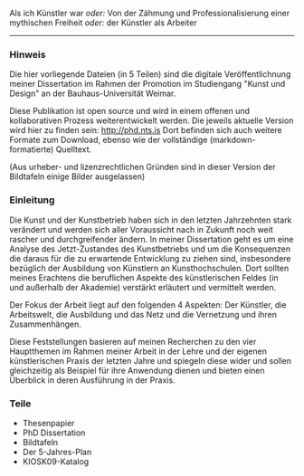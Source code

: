 Als ich Künstler war *oder:* Von der Zähmung und Professionalisierung einer mythischen Freiheit *oder:* der Künstler als Arbeiter

---

### Hinweis
Die hier vorliegende Dateien (in 5 Teilen) sind die digitale Veröffentlichnung meiner Dissertation im Rahmen der Promotion im Studiengang "Kunst und Design" an der Bauhaus-Universität Weimar.

Diese Publikation ist open source und wird in einem offenen und kollaborativen Prozess weiterentwickelt werden.
Die jeweils aktuelle Version wird hier zu finden sein: <http://phd.nts.is>
Dort befinden sich auch weitere Formate zum Download, ebenso wie der vollständige (markdown-formatierte) Quelltext.

(Aus urheber- und lizenzrechtlichen Gründen sind in dieser Version der Bildtafeln einige Bilder ausgelassen)

### Einleitung
Die Kunst und der Kunstbetrieb haben sich in den letzten Jahrzehnten stark verändert und werden sich aller Voraussicht nach in Zukunft noch weit rascher und durchgreifender ändern. In meiner Dissertation geht es um eine Analyse des Jetzt-Zustandes des Kunstbetriebs und um die Konsequenzen die daraus für die zu erwartende Entwicklung zu ziehen sind, insbesondere bezüglich der Ausbildung von Künstlern an Kunsthochschulen. Dort sollten meines Erachtens die beruflichen Aspekte des künstlerischen Feldes (in und außerhalb der Akademie) verstärkt erläutert und vermittelt werden.

Der Fokus der Arbeit liegt auf den folgenden 4 Aspekten: Der Künstler, die Arbeitswelt, die Ausbildung und das Netz und die Vernetzung und ihren Zusammenhängen.

Diese Feststellungen basieren auf meinen Recherchen zu den vier Hauptthemen im Rahmen meiner Arbeit in der Lehre und der eigenen künstlerischen Praxis der letzten Jahre und spiegeln diese wider und sollen gleichzeitig als Beispiel für ihre Anwendung dienen und bieten einen Überblick in deren Ausführung in der Praxis.

### Teile

- Thesenpapier
- PhD Dissertation
- Bildtafeln
- Der 5-Jahres-Plan
- KIOSK09-Katalog
